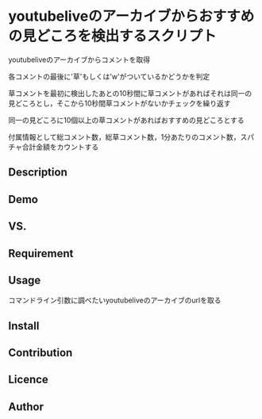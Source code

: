 youtubeliveのアーカイブからおすすめの見どころを検出するスクリプト
====

youtubeliveのアーカイブからコメントを取得

各コメントの最後に'草'もしくは'w'がついているかどうかを判定

草コメントを最初に検出したあとの10秒間に草コメントがあればそれは同一の見どころとし，そこから10秒間草コメントがないかチェックを繰り返す

同一の見どころに10個以上の草コメントがあればおすすめの見どころとする

付属情報として総コメント数，総草コメント数，1分あたりのコメント数，スパチャ合計金額をカウントする


## Description

## Demo

## VS.

## Requirement

## Usage
コマンドライン引数に調べたいyoutubeliveのアーカイブのurlを取る

## Install

## Contribution

## Licence

## Author

